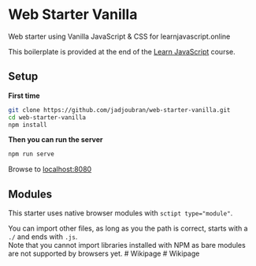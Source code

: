 # Web Starter Vanilla

Web starter using Vanilla JavaScript &amp; CSS for learnjavascript.online

This boilerplate is provided at the end of the [Learn JavaScript](https://learnjavascript.online) course.

## Setup

**First time**

```bash
git clone https://github.com/jadjoubran/web-starter-vanilla.git
cd web-starter-vanilla
npm install
```

**Then you can run the server**

```bash
npm run serve
```

Browse to [localhost:8080](http://localhost:8080)

## Modules

This starter uses native browser modules with `sctipt type="module"`.

You can import other files, as long as you the path is correct, starts with a `./` and ends with `.js`.  
Note that you cannot import libraries installed with NPM as bare modules are not supported by browsers yet.
#   W i k i p a g e  
 #   W i k i p a g e  
 